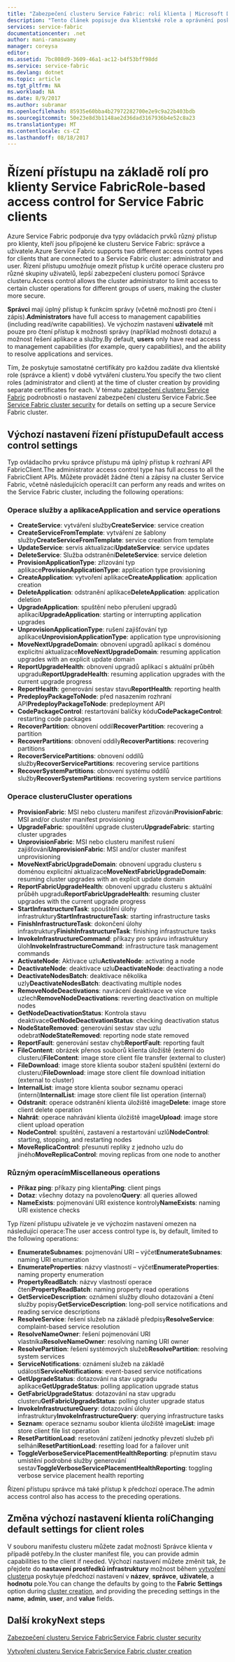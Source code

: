 ```yaml
---
title: "Zabezpečení clusteru Service Fabric: rolí klienta | Microsoft Docs"
description: "Tento článek popisuje dva klientské role a oprávnění poskytované role."
services: service-fabric
documentationcenter: .net
author: mani-ramaswamy
manager: coreysa
editor: 
ms.assetid: 7bc808d9-3609-46a1-ac12-b4f53bff98dd
ms.service: service-fabric
ms.devlang: dotnet
ms.topic: article
ms.tgt_pltfrm: NA
ms.workload: NA
ms.date: 8/9/2017
ms.author: subramar
ms.openlocfilehash: 85935e60bba4b27972282700e2e9c9a22b403bdb
ms.sourcegitcommit: 50e23e8d3b1148ae2d36dad3167936b4e52c8a23
ms.translationtype: MT
ms.contentlocale: cs-CZ
ms.lasthandoff: 08/18/2017
---
```

# <a name="role-based-access-control-for-service-fabric-clients"></a><span data-ttu-id="ce5da-103">Řízení přístupu na základě rolí pro klienty Service Fabric</span><span class="sxs-lookup"><span data-stu-id="ce5da-103">Role-based access control for Service Fabric clients</span></span>
<span data-ttu-id="ce5da-104">Azure Service Fabric podporuje dva typy ovládacích prvků různý přístup pro klienty, kteří jsou připojené ke clusteru Service Fabric: správce a uživatele.</span><span class="sxs-lookup"><span data-stu-id="ce5da-104">Azure Service Fabric supports two different access control types for clients that are connected to a Service Fabric cluster: administrator and user.</span></span> <span data-ttu-id="ce5da-105">Řízení přístupu umožňuje omezit přístup k určité operace clusteru pro různé skupiny uživatelů, lepší zabezpečení clusteru pomocí Správce clusteru.</span><span class="sxs-lookup"><span data-stu-id="ce5da-105">Access control allows the cluster administrator to limit access to certain cluster operations for different groups of users, making the cluster more secure.</span></span>  

<span data-ttu-id="ce5da-106">**Správci** mají úplný přístup k funkcím správy (včetně možnosti pro čtení i zápis).</span><span class="sxs-lookup"><span data-stu-id="ce5da-106">**Administrators** have full access to management capabilities (including read/write capabilities).</span></span> <span data-ttu-id="ce5da-107">Ve výchozím nastavení **uživatelé** mít pouze pro čtení přístup k možnosti správy (například možnosti dotazu) a možnost řešení aplikace a služby.</span><span class="sxs-lookup"><span data-stu-id="ce5da-107">By default, **users** only have read access to management capabilities (for example, query capabilities), and the ability to resolve applications and services.</span></span>

<span data-ttu-id="ce5da-108">Tím, že poskytuje samostatné certifikáty pro každou zadáte dva klientské role (správce a klient) v době vytváření clusteru.</span><span class="sxs-lookup"><span data-stu-id="ce5da-108">You specify the two client roles (administrator and client) at the time of cluster creation by providing separate certificates for each.</span></span> <span data-ttu-id="ce5da-109">V tématu [zabezpečení clusteru Service Fabric](service-fabric-cluster-security.md) podrobnosti o nastavení zabezpečení clusteru Service Fabric.</span><span class="sxs-lookup"><span data-stu-id="ce5da-109">See [Service Fabric cluster security](service-fabric-cluster-security.md) for details on setting up a secure Service Fabric cluster.</span></span>

## <a name="default-access-control-settings"></a><span data-ttu-id="ce5da-110">Výchozí nastavení řízení přístupu</span><span class="sxs-lookup"><span data-stu-id="ce5da-110">Default access control settings</span></span>
<span data-ttu-id="ce5da-111">Typ ovládacího prvku správce přístupu má úplný přístup k rozhraní API FabricClient.</span><span class="sxs-lookup"><span data-stu-id="ce5da-111">The administrator access control type has full access to all the FabricClient APIs.</span></span> <span data-ttu-id="ce5da-112">Můžete provádět žádné čtení a zápisy na cluster Service Fabric, včetně následujících operací:</span><span class="sxs-lookup"><span data-stu-id="ce5da-112">It can perform any reads and writes on the Service Fabric cluster, including the following operations:</span></span>

### <a name="application-and-service-operations"></a><span data-ttu-id="ce5da-113">Operace služby a aplikace</span><span class="sxs-lookup"><span data-stu-id="ce5da-113">Application and service operations</span></span>
* <span data-ttu-id="ce5da-114">**CreateService**: vytváření služby</span><span class="sxs-lookup"><span data-stu-id="ce5da-114">**CreateService**: service creation</span></span>                             
* <span data-ttu-id="ce5da-115">**CreateServiceFromTemplate**: vytváření ze šablony služby</span><span class="sxs-lookup"><span data-stu-id="ce5da-115">**CreateServiceFromTemplate**: service creation from template</span></span>                             
* <span data-ttu-id="ce5da-116">**UpdateService**: servis aktualizací</span><span class="sxs-lookup"><span data-stu-id="ce5da-116">**UpdateService**: service updates</span></span>                             
* <span data-ttu-id="ce5da-117">**DeleteService**: Služba odstranění</span><span class="sxs-lookup"><span data-stu-id="ce5da-117">**DeleteService**: service deletion</span></span>                             
* <span data-ttu-id="ce5da-118">**ProvisionApplicationType**: zřizování typ aplikace</span><span class="sxs-lookup"><span data-stu-id="ce5da-118">**ProvisionApplicationType**: application type provisioning</span></span>                             
* <span data-ttu-id="ce5da-119">**CreateApplication**: vytvoření aplikace</span><span class="sxs-lookup"><span data-stu-id="ce5da-119">**CreateApplication**: application creation</span></span>                               
* <span data-ttu-id="ce5da-120">**DeleteApplication**: odstranění aplikace</span><span class="sxs-lookup"><span data-stu-id="ce5da-120">**DeleteApplication**: application deletion</span></span>                             
* <span data-ttu-id="ce5da-121">**UpgradeApplication**: spuštění nebo přerušení upgradů aplikací</span><span class="sxs-lookup"><span data-stu-id="ce5da-121">**UpgradeApplication**: starting or interrupting application upgrades</span></span>                             
* <span data-ttu-id="ce5da-122">**UnprovisionApplicationType**: rušení zajišťování typ aplikace</span><span class="sxs-lookup"><span data-stu-id="ce5da-122">**UnprovisionApplicationType**: application type unprovisioning</span></span>                             
* <span data-ttu-id="ce5da-123">**MoveNextUpgradeDomain**: obnovení upgradů aplikací s doménou explicitní aktualizace</span><span class="sxs-lookup"><span data-stu-id="ce5da-123">**MoveNextUpgradeDomain**: resuming application upgrades with an explicit update domain</span></span>                             
* <span data-ttu-id="ce5da-124">**ReportUpgradeHealth**: obnovení upgradů aplikací s aktuální průběh upgradu</span><span class="sxs-lookup"><span data-stu-id="ce5da-124">**ReportUpgradeHealth**: resuming application upgrades with the current upgrade progress</span></span>                             
* <span data-ttu-id="ce5da-125">**ReportHealth**: generování sestav stavu</span><span class="sxs-lookup"><span data-stu-id="ce5da-125">**ReportHealth**: reporting health</span></span>                             
* <span data-ttu-id="ce5da-126">**PredeployPackageToNode**: před nasazením rozhraní API</span><span class="sxs-lookup"><span data-stu-id="ce5da-126">**PredeployPackageToNode**: predeployment API</span></span>                            
* <span data-ttu-id="ce5da-127">**CodePackageControl**: restartování balíčky kódu</span><span class="sxs-lookup"><span data-stu-id="ce5da-127">**CodePackageControl**: restarting code packages</span></span>                             
* <span data-ttu-id="ce5da-128">**RecoverPartition**: obnovení oddíl</span><span class="sxs-lookup"><span data-stu-id="ce5da-128">**RecoverPartition**: recovering a partition</span></span>                             
* <span data-ttu-id="ce5da-129">**RecoverPartitions**: obnovení oddíly</span><span class="sxs-lookup"><span data-stu-id="ce5da-129">**RecoverPartitions**: recovering partitions</span></span>                             
* <span data-ttu-id="ce5da-130">**RecoverServicePartitions**: obnovení oddílů služby</span><span class="sxs-lookup"><span data-stu-id="ce5da-130">**RecoverServicePartitions**: recovering service partitions</span></span>                             
* <span data-ttu-id="ce5da-131">**RecoverSystemPartitions**: obnovení systému oddílů služby</span><span class="sxs-lookup"><span data-stu-id="ce5da-131">**RecoverSystemPartitions**: recovering system service partitions</span></span>                             

### <a name="cluster-operations"></a><span data-ttu-id="ce5da-132">Operace clusteru</span><span class="sxs-lookup"><span data-stu-id="ce5da-132">Cluster operations</span></span>
* <span data-ttu-id="ce5da-133">**ProvisionFabric**: MSI nebo clusteru manifest zřizování</span><span class="sxs-lookup"><span data-stu-id="ce5da-133">**ProvisionFabric**: MSI and/or cluster manifest provisioning</span></span>                             
* <span data-ttu-id="ce5da-134">**UpgradeFabric**: spouštění upgrade clusteru</span><span class="sxs-lookup"><span data-stu-id="ce5da-134">**UpgradeFabric**: starting cluster upgrades</span></span>                             
* <span data-ttu-id="ce5da-135">**UnprovisionFabric**: MSI nebo clusteru manifest rušení zajišťování</span><span class="sxs-lookup"><span data-stu-id="ce5da-135">**UnprovisionFabric**: MSI and/or cluster manifest unprovisioning</span></span>                         
* <span data-ttu-id="ce5da-136">**MoveNextFabricUpgradeDomain**: obnovení upgradu clusteru s doménou explicitní aktualizace</span><span class="sxs-lookup"><span data-stu-id="ce5da-136">**MoveNextFabricUpgradeDomain**: resuming cluster upgrades with an explicit update domain</span></span>                             
* <span data-ttu-id="ce5da-137">**ReportFabricUpgradeHealth**: obnovení upgradu clusteru s aktuální průběh upgradu</span><span class="sxs-lookup"><span data-stu-id="ce5da-137">**ReportFabricUpgradeHealth**: resuming cluster upgrades with the current upgrade progress</span></span>                             
* <span data-ttu-id="ce5da-138">**StartInfrastructureTask**: spouštění úlohy infrastruktury</span><span class="sxs-lookup"><span data-stu-id="ce5da-138">**StartInfrastructureTask**: starting infrastructure tasks</span></span>                             
* <span data-ttu-id="ce5da-139">**FinishInfrastructureTask**: dokončení úlohy infrastruktury</span><span class="sxs-lookup"><span data-stu-id="ce5da-139">**FinishInfrastructureTask**: finishing infrastructure tasks</span></span>                             
* <span data-ttu-id="ce5da-140">**InvokeInfrastructureCommand**: příkazy pro správu infrastruktury úloh</span><span class="sxs-lookup"><span data-stu-id="ce5da-140">**InvokeInfrastructureCommand**: infrastructure task management commands</span></span>                              
* <span data-ttu-id="ce5da-141">**ActivateNode**: Aktivace uzlu</span><span class="sxs-lookup"><span data-stu-id="ce5da-141">**ActivateNode**: activating a node</span></span>                             
* <span data-ttu-id="ce5da-142">**DeactivateNode**: deaktivace uzlu</span><span class="sxs-lookup"><span data-stu-id="ce5da-142">**DeactivateNode**: deactivating a node</span></span>                             
* <span data-ttu-id="ce5da-143">**DeactivateNodesBatch**: deaktivace několika uzly</span><span class="sxs-lookup"><span data-stu-id="ce5da-143">**DeactivateNodesBatch**: deactivating multiple nodes</span></span>                             
* <span data-ttu-id="ce5da-144">**RemoveNodeDeactivations**: navrácení deaktivace ve více uzlech</span><span class="sxs-lookup"><span data-stu-id="ce5da-144">**RemoveNodeDeactivations**: reverting deactivation on multiple nodes</span></span>                             
* <span data-ttu-id="ce5da-145">**GetNodeDeactivationStatus**: Kontrola stavu deaktivace</span><span class="sxs-lookup"><span data-stu-id="ce5da-145">**GetNodeDeactivationStatus**: checking deactivation status</span></span>                             
* <span data-ttu-id="ce5da-146">**NodeStateRemoved**: generování sestav stav uzlu odebrat</span><span class="sxs-lookup"><span data-stu-id="ce5da-146">**NodeStateRemoved**: reporting node state removed</span></span>                             
* <span data-ttu-id="ce5da-147">**ReportFault**: generování sestav chyb</span><span class="sxs-lookup"><span data-stu-id="ce5da-147">**ReportFault**: reporting fault</span></span>                             
* <span data-ttu-id="ce5da-148">**FileContent**: obrázek přenos souborů klienta úložiště (externí do clusteru)</span><span class="sxs-lookup"><span data-stu-id="ce5da-148">**FileContent**: image store client file transfer (external to cluster)</span></span>                             
* <span data-ttu-id="ce5da-149">**FileDownload**: image store klienta soubor stažení spuštění (externí do clusteru)</span><span class="sxs-lookup"><span data-stu-id="ce5da-149">**FileDownload**: image store client file download initiation (external to cluster)</span></span>                             
* <span data-ttu-id="ce5da-150">**InternalList**: image store klienta soubor seznamu operaci (interní)</span><span class="sxs-lookup"><span data-stu-id="ce5da-150">**InternalList**: image store client file list operation (internal)</span></span>                             
* <span data-ttu-id="ce5da-151">**Odstranit**: operace odstranění klienta úložiště image</span><span class="sxs-lookup"><span data-stu-id="ce5da-151">**Delete**: image store client delete operation</span></span>                              
* <span data-ttu-id="ce5da-152">**Nahrát**: operace nahrávání klienta úložiště image</span><span class="sxs-lookup"><span data-stu-id="ce5da-152">**Upload**: image store client upload operation</span></span>                             
* <span data-ttu-id="ce5da-153">**NodeControl**: spuštění, zastavení a restartování uzlů</span><span class="sxs-lookup"><span data-stu-id="ce5da-153">**NodeControl**: starting, stopping, and restarting nodes</span></span>                             
* <span data-ttu-id="ce5da-154">**MoveReplicaControl**: přesunutí repliky z jednoho uzlu do jiného</span><span class="sxs-lookup"><span data-stu-id="ce5da-154">**MoveReplicaControl**: moving replicas from one node to another</span></span>                             

### <a name="miscellaneous-operations"></a><span data-ttu-id="ce5da-155">Různým operacím</span><span class="sxs-lookup"><span data-stu-id="ce5da-155">Miscellaneous operations</span></span>
* <span data-ttu-id="ce5da-156">**Příkaz ping**: příkazy ping klienta</span><span class="sxs-lookup"><span data-stu-id="ce5da-156">**Ping**: client pings</span></span>                             
* <span data-ttu-id="ce5da-157">**Dotaz**: všechny dotazy na povoleno</span><span class="sxs-lookup"><span data-stu-id="ce5da-157">**Query**: all queries allowed</span></span>
* <span data-ttu-id="ce5da-158">**NameExists**: pojmenování URI existence kontroly</span><span class="sxs-lookup"><span data-stu-id="ce5da-158">**NameExists**: naming URI existence checks</span></span>                             

<span data-ttu-id="ce5da-159">Typ řízení přístupu uživatele je ve výchozím nastavení omezen na následující operace:</span><span class="sxs-lookup"><span data-stu-id="ce5da-159">The user access control type is, by default, limited to the following operations:</span></span> 

* <span data-ttu-id="ce5da-160">**EnumerateSubnames**: pojmenování URI – výčet</span><span class="sxs-lookup"><span data-stu-id="ce5da-160">**EnumerateSubnames**: naming URI enumeration</span></span>                             
* <span data-ttu-id="ce5da-161">**EnumerateProperties**: názvy vlastností – výčet</span><span class="sxs-lookup"><span data-stu-id="ce5da-161">**EnumerateProperties**: naming property enumeration</span></span>                             
* <span data-ttu-id="ce5da-162">**PropertyReadBatch**: názvy vlastností operace čtení</span><span class="sxs-lookup"><span data-stu-id="ce5da-162">**PropertyReadBatch**: naming property read operations</span></span>                             
* <span data-ttu-id="ce5da-163">**GetServiceDescription**: oznámení služby dlouho dotazování a čtení služby popisy</span><span class="sxs-lookup"><span data-stu-id="ce5da-163">**GetServiceDescription**: long-poll service notifications and reading service descriptions</span></span>                             
* <span data-ttu-id="ce5da-164">**ResolveService**: řešení služeb na základě předpisy</span><span class="sxs-lookup"><span data-stu-id="ce5da-164">**ResolveService**: complaint-based service resolution</span></span>                             
* <span data-ttu-id="ce5da-165">**ResolveNameOwner**: řešení pojmenování URI vlastníka</span><span class="sxs-lookup"><span data-stu-id="ce5da-165">**ResolveNameOwner**: resolving naming URI owner</span></span>                             
* <span data-ttu-id="ce5da-166">**ResolvePartition**: řešení systémových služeb</span><span class="sxs-lookup"><span data-stu-id="ce5da-166">**ResolvePartition**: resolving system services</span></span>                             
* <span data-ttu-id="ce5da-167">**ServiceNotifications**: oznámení služeb na základě událostí</span><span class="sxs-lookup"><span data-stu-id="ce5da-167">**ServiceNotifications**: event-based service notifications</span></span>                             
* <span data-ttu-id="ce5da-168">**GetUpgradeStatus**: dotazování na stav upgradu aplikace</span><span class="sxs-lookup"><span data-stu-id="ce5da-168">**GetUpgradeStatus**: polling application upgrade status</span></span>                             
* <span data-ttu-id="ce5da-169">**GetFabricUpgradeStatus**: dotazování na stav upgradu clusteru</span><span class="sxs-lookup"><span data-stu-id="ce5da-169">**GetFabricUpgradeStatus**: polling cluster upgrade status</span></span>                             
* <span data-ttu-id="ce5da-170">**InvokeInfrastructureQuery**: dotazování úlohy infrastruktury</span><span class="sxs-lookup"><span data-stu-id="ce5da-170">**InvokeInfrastructureQuery**: querying infrastructure tasks</span></span>                             
* <span data-ttu-id="ce5da-171">**Seznam**: operace seznamu soubor klienta úložiště image</span><span class="sxs-lookup"><span data-stu-id="ce5da-171">**List**: image store client file list operation</span></span>                             
* <span data-ttu-id="ce5da-172">**ResetPartitionLoad**: resetování zatížení jednotky převzetí služeb při selhání</span><span class="sxs-lookup"><span data-stu-id="ce5da-172">**ResetPartitionLoad**: resetting load for a failover unit</span></span>                             
* <span data-ttu-id="ce5da-173">**ToggleVerboseServicePlacementHealthReporting**: přepnutím stavu umístění podrobné služby generování sestav</span><span class="sxs-lookup"><span data-stu-id="ce5da-173">**ToggleVerboseServicePlacementHealthReporting**: toggling verbose service placement health reporting</span></span>                             

<span data-ttu-id="ce5da-174">Řízení přístupu správce má také přístup k předchozí operace.</span><span class="sxs-lookup"><span data-stu-id="ce5da-174">The admin access control also has access to the preceding operations.</span></span>

## <a name="changing-default-settings-for-client-roles"></a><span data-ttu-id="ce5da-175">Změna výchozí nastavení klienta rolí</span><span class="sxs-lookup"><span data-stu-id="ce5da-175">Changing default settings for client roles</span></span>
<span data-ttu-id="ce5da-176">V souboru manifestu clusteru můžete zadat možnosti Správce klienta v případě potřeby.</span><span class="sxs-lookup"><span data-stu-id="ce5da-176">In the cluster manifest file, you can provide admin capabilities to the client if needed.</span></span> <span data-ttu-id="ce5da-177">Výchozí nastavení můžete změnit tak, že přejdete do **nastavení prostředků infrastruktury** možnost během [vytvoření clusteru](service-fabric-cluster-creation-via-portal.md)a poskytuje předchozí nastavení v **název**,  **správce**, **uživatele**, a **hodnotu** pole.</span><span class="sxs-lookup"><span data-stu-id="ce5da-177">You can change the defaults by going to the **Fabric Settings** option during [cluster creation](service-fabric-cluster-creation-via-portal.md), and providing the preceding settings in the **name**, **admin**, **user**, and **value** fields.</span></span>

## <a name="next-steps"></a><span data-ttu-id="ce5da-178">Další kroky</span><span class="sxs-lookup"><span data-stu-id="ce5da-178">Next steps</span></span>
[<span data-ttu-id="ce5da-179">Zabezpečení clusteru Service Fabric</span><span class="sxs-lookup"><span data-stu-id="ce5da-179">Service Fabric cluster security</span></span>](service-fabric-cluster-security.md)

[<span data-ttu-id="ce5da-180">Vytvoření clusteru Service Fabric</span><span class="sxs-lookup"><span data-stu-id="ce5da-180">Service Fabric cluster creation</span></span>](service-fabric-cluster-creation-via-portal.md)

